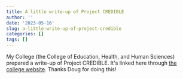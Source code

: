 ```yaml
---
title: A little write-up of Project CREDIBLE
author: ''
date: '2023-05-16'
slug: a-little-write-up-of-project-credible
categories: []
tags: []
---
```


My College (the College of Education, Health, and Human Sciences) prepared a write-up of Project CREDIBLE. It's linked here through [the college website](https://cehhs.utk.edu/2023/05/12/data-in-biology-teaching-environments/). Thanks Doug for doing this!